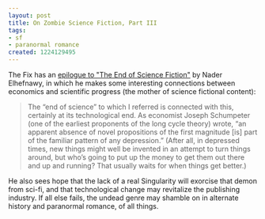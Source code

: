 ```yaml
---
layout: post
title: On Zombie Science Fiction, Part III
tags:
- sf
- paranormal romance
created: 1224129495
---
```

The Fix has an [epilogue to "The End of Science Fiction"](http://thefix-online.com/features/end-of-science-fiction-postscript/) by Nader Elhefnawy, in which he makes some interesting connections between economics and scientific progress (the mother of science fictional content):

> The “end of science” to which I referred is connected with this, certainly at its technological end. As economist Joseph Schumpeter (one of the earliest proponents of the long cycle theory) wrote, “an apparent absence of novel propositions of the first magnitude [is] part of the familiar pattern of any depression.”<!--break--> (After all, in depressed times, new things might well be invented in an attempt to turn things around, but who’s going to put up the money to get them out there and up and running? That usually waits for when things get better.)

He also sees hope that the lack of a real Singularity will exorcise that demon from sci-fi, and that technological change may revitalize the publishing industry.  If all else fails, the undead genre may shamble on in alternate history and paranormal romance, of all things.
